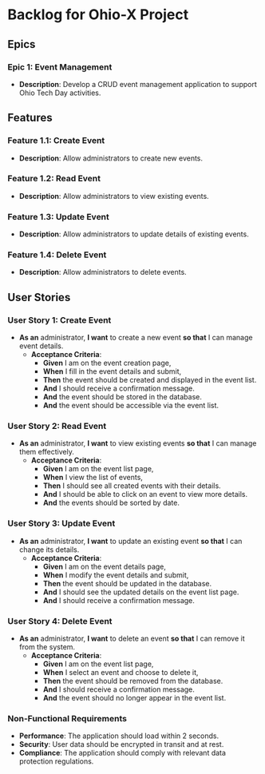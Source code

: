 # Backlog for Ohio-X Project

## Epics
### Epic 1: Event Management
- **Description**: Develop a CRUD event management application to support Ohio Tech Day activities.

## Features
### Feature 1.1: Create Event
- **Description**: Allow administrators to create new events.

### Feature 1.2: Read Event
- **Description**: Allow administrators to view existing events.

### Feature 1.3: Update Event
- **Description**: Allow administrators to update details of existing events.

### Feature 1.4: Delete Event
- **Description**: Allow administrators to delete events.

## User Stories
### User Story 1: Create Event
- **As an** administrator, **I want** to create a new event **so that** I can manage event details.
  - **Acceptance Criteria**:
    - **Given** I am on the event creation page,
    - **When** I fill in the event details and submit,
    - **Then** the event should be created and displayed in the event list.
    - **And** I should receive a confirmation message.
    - **And** the event should be stored in the database.
    - **And** the event should be accessible via the event list.

### User Story 2: Read Event
- **As an** administrator, **I want** to view existing events **so that** I can manage them effectively.
  - **Acceptance Criteria**:
    - **Given** I am on the event list page,
    - **When** I view the list of events,
    - **Then** I should see all created events with their details.
    - **And** I should be able to click on an event to view more details.
    - **And** the events should be sorted by date.

### User Story 3: Update Event
- **As an** administrator, **I want** to update an existing event **so that** I can change its details.
  - **Acceptance Criteria**:
    - **Given** I am on the event details page,
    - **When** I modify the event details and submit,
    - **Then** the event should be updated in the database.
    - **And** I should see the updated details on the event list page.
    - **And** I should receive a confirmation message.

### User Story 4: Delete Event
- **As an** administrator, **I want** to delete an event **so that** I can remove it from the system.
  - **Acceptance Criteria**:
    - **Given** I am on the event list page,
    - **When** I select an event and choose to delete it,
    - **Then** the event should be removed from the database.
    - **And** I should receive a confirmation message.
    - **And** the event should no longer appear in the event list.

### Non-Functional Requirements
- **Performance**: The application should load within 2 seconds.
- **Security**: User data should be encrypted in transit and at rest.
- **Compliance**: The application should comply with relevant data protection regulations.